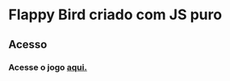 # Flappy Bird criado com JS puro

## Acesso

### Acesse o jogo [aqui.](https://micaelriboura.github.io/flappy-bird-pure-js/)

